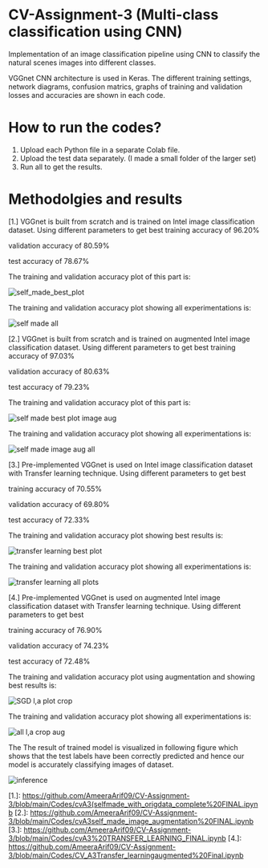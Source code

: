 # CV-Assignment-3 (Multi-class classification using CNN)
Implementation of an image classification pipeline using CNN to classify the natural scenes images into different classes. 

VGGnet CNN architecture is used in Keras. The different training settings, network diagrams, confusion matrics, graphs of training and validation losses and accuracies are shown in each code.

# How to run the codes?
1. Upload each Python file in a separate Colab file.
2. Upload the test data separately. (I made a small folder of the larger set)
3. Run all to get the results.



# Methodolgies and results


[1.] VGGnet is built from scratch and is trained on Intel image classification dataset. Using different parameters to get best 
training accuracy of 96.20%

validation accuracy of 80.59%

test accuracy of 78.67%

The training and validation accuracy plot of this part is:


![self_made_best_plot](https://user-images.githubusercontent.com/36454438/103892646-bb13e500-510d-11eb-95ca-40888637bcac.png)

The training and validation accuracy plot showing all experimentations is:



![self made all](https://user-images.githubusercontent.com/36454438/103893013-586f1900-510e-11eb-8225-4771144df14b.png)




[2.] VGGnet is built from scratch and is trained on augmented Intel image classification dataset. Using different parameters to get best 
training accuracy of 97.03% 


validation accuracy of 80.63%

test accuracy of 79.23%

The training and validation accuracy plot of this part is:


![self made best plot image aug](https://user-images.githubusercontent.com/36454438/103893305-f367f300-510e-11eb-9df0-ab8fa6c3fe88.png)


The training and validation accuracy plot showing all experimentations is:



![self made image aug all](https://user-images.githubusercontent.com/36454438/103893322-fa8f0100-510e-11eb-8722-4f21cf26c435.png)




[3.] Pre-implemented VGGnet is used on Intel image classification dataset with Transfer learning technique. Using different parameters to get best  

training accuracy of 70.55% 


validation accuracy of 69.80%

test accuracy of 72.33%

The training and validation accuracy plot showing best results is:


![transfer learning best plot](https://user-images.githubusercontent.com/36454438/103896720-38daef00-5114-11eb-95d9-609354c9f117.png)


The training and validation accuracy plot showing all experimentations is:


![transfer learning all plots](https://user-images.githubusercontent.com/36454438/103896884-7dff2100-5114-11eb-84db-cee365f91982.png)



[4.] Pre-implemented VGGnet is used on augmented Intel image classification dataset with Transfer learning technique. Using different parameters to get best

training accuracy of 76.90% 


validation accuracy of 74.23%

test accuracy of 72.48%

The training and validation accuracy plot using augmentation and showing best results is:


![SGD l,a plot crop](https://user-images.githubusercontent.com/36454438/103899346-18149880-5118-11eb-907c-786c6a474d33.png)


The training and validation accuracy plot showing all experimentations is:

![all l,a crop aug](https://user-images.githubusercontent.com/36454438/103899396-2793e180-5118-11eb-8d4d-7cd5135bdb15.png)



The The result of trained model is visualized in following figure which shows that the test labels have been correctly predicted and hence our model is accurately classifying images of dataset.


![inference](https://user-images.githubusercontent.com/36454438/103930676-f085f600-5140-11eb-904d-db1060eb6682.png)




[1.]: https://github.com/AmeeraArif09/CV-Assignment-3/blob/main/Codes/cvA3(selfmade_with_origdata_complete%20FINAL.ipynb
[2.]: https://github.com/AmeeraArif09/CV-Assignment-3/blob/main/Codes/cvA3self_made_image_augmentation%20FINAL.ipynb
[3.]: https://github.com/AmeeraArif09/CV-Assignment-3/blob/main/Codes/cvA3%20TRANSFER_LEARNING_FINAL.ipynb
[4.]: https://github.com/AmeeraArif09/CV-Assignment-3/blob/main/Codes/CV_A3Transfer_learningaugmented%20Final.ipynb
